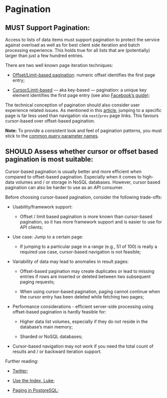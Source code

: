 # Pagination

## MUST Support Pagination:

Access to lists of data items must support pagination to protect the service against overload as well as for best client side iteration and batch processing experience. This holds true for all lists that are (potentially) larger than just a few hundred entries.

There are two well known page iteration techniques:

  - [Offset/Limit-based pagination](https://developer.infoconnect.com/paging-results): numeric offset identifies the first page entry;

  - [Cursor/Limit-based](https://dev.twitter.com/overview/api/cursoring) — aka key-based — pagination: a unique key element identifies the first page entry (see also [Facebook’s guide](https://developers.facebook.com/docs/graph-api/using-graph-api/v2.4#paging));

The technical conception of pagination should also consider user experience related issues. As mentioned in this
[article](https://www.smashingmagazine.com/2016/03/pagination-infinite-scrolling-load-more-buttons/), jumping to a specific page is far less used than navigation via `next`/`prev` page links. This favours cursor-based over offset-based pagination.

**Note:** To provide a consistent look and feel of pagination patterns, you must stick to the [common query parameter names](naming_conventions.md#must-stick-to-conventional-query-parameters).

## SHOULD Assess whether cursor or offset based pagination is most suitable:

Cursor-based pagination is usually better and more efficient when compared to offset-based pagination. Especially when it comes to high-data volumes and / or storage in NoSQL databases. However, cursor based pagination can also be harder to use as an API consumer.

Before choosing cursor-based pagination, consider the following trade-offs:

  - Usability/framework support:

      - Offset / limit based pagination is more known than cursor-based pagination, so it has more framework support and is easier to use for API clients;

  - Use case: Jump to a certain page:

      - If jumping to a particular page in a range (e.g., 51 of 100) is really a required use case, cursor-based navigation is not feasible;

  - Variability of data may lead to anomalies in result pages:

      - Offset-based pagination may create duplicates or lead to missing entries if rows are inserted or deleted between two subsequent paging requests;

      - When using cursor-based pagination, paging cannot continue when the cursor entry has been deleted while fetching two pages;

  - Performance considerations - efficient server-side processing using offset-based pagination is hardly feasible for:

      - Higher data list volumes, especially if they do not reside in the database’s main memory;

      - Sharded or NoSQL databases;

  - Cursor-based navigation may not work if you need the total count of results and / or backward iteration support.

Further reading:

  - [Twitter](https://dev.twitter.com/rest/public/timelines);

  - [Use the Index, Luke](https://use-the-index-luke.com/no-offset);

  - [Paging in PostgreSQL](https://www.citusdata.com/blog/1872-joe-nelson/409-five-ways-paginate-postgres-basic-exotic);
